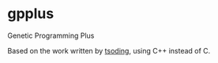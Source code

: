 # gpplus
Genetic Programming Plus

Based on the work written by [tsoding], using C++ instead of C.

[tsoding]: https://github.com/tsoding/gp

